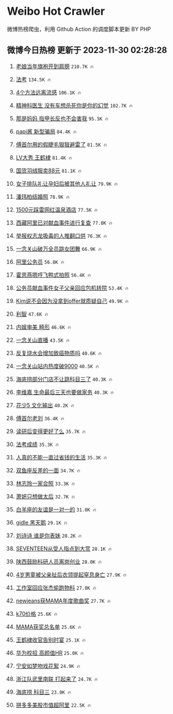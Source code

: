 # Weibo Hot Crawler 



微博热榜爬虫，利用 Github Action 的调度脚本更新 BY PHP 


## 微博今日热榜 更新于 2023-11-30 02:28:28 
1. [老娘当年旗袍开到肩膀](https://s.weibo.com/weibo?q=%E8%80%81%E5%A8%98%E5%BD%93%E5%B9%B4%E6%97%97%E8%A2%8D%E5%BC%80%E5%88%B0%E8%82%A9%E8%86%80&t=31&band_rank=1&Refer=top) `210.7K 🔥` 

1. [法考](https://s.weibo.com/weibo?q=%E6%B3%95%E8%80%83&t=31&band_rank=2&Refer=top) `134.5K 🔥` 

1. [4个方法远离流感](https://s.weibo.com/weibo?q=%234%E4%B8%AA%E6%96%B9%E6%B3%95%E8%BF%9C%E7%A6%BB%E6%B5%81%E6%84%9F%23&t=31&band_rank=3&Refer=top) `106.1K 🔥` 

1. [精神科医生 没有车想杀死你是你的幻觉](https://s.weibo.com/weibo?q=%E7%B2%BE%E7%A5%9E%E7%A7%91%E5%8C%BB%E7%94%9F%20%E6%B2%A1%E6%9C%89%E8%BD%A6%E6%83%B3%E6%9D%80%E6%AD%BB%E4%BD%A0%E6%98%AF%E4%BD%A0%E7%9A%84%E5%B9%BB%E8%A7%89&t=31&band_rank=4&Refer=top) `102.7K 🔥` 

1. [那是妈妈 指甲长反也不会害我](https://s.weibo.com/weibo?q=%E9%82%A3%E6%98%AF%E5%A6%88%E5%A6%88%20%E6%8C%87%E7%94%B2%E9%95%BF%E5%8F%8D%E4%B9%9F%E4%B8%8D%E4%BC%9A%E5%AE%B3%E6%88%91&t=31&band_rank=5&Refer=top) `95.5K 🔥` 

1. [papi酱 新型骗局](https://s.weibo.com/weibo?q=papi%E9%85%B1%20%E6%96%B0%E5%9E%8B%E9%AA%97%E5%B1%80&t=31&band_rank=6&Refer=top) `84.4K 🔥` 

1. [傅首尔用的假睫毛狠狠避雷了](https://s.weibo.com/weibo?q=%E5%82%85%E9%A6%96%E5%B0%94%E7%94%A8%E7%9A%84%E5%81%87%E7%9D%AB%E6%AF%9B%E7%8B%A0%E7%8B%A0%E9%81%BF%E9%9B%B7%E4%BA%86&t=31&band_rank=7&Refer=top) `81.5K 🔥` 

1. [LV大秀 王鹤棣](https://s.weibo.com/weibo?q=LV%E5%A4%A7%E7%A7%80%20%E7%8E%8B%E9%B9%A4%E6%A3%A3&t=31&band_rank=8&Refer=top) `81.4K 🔥` 

1. [国货羽绒服卖88元](https://s.weibo.com/weibo?q=%23%E5%9B%BD%E8%B4%A7%E7%BE%BD%E7%BB%92%E6%9C%8D%E5%8D%9688%E5%85%83%23&t=31&band_rank=9&Refer=top) `81.1K 🔥` 

1. [女子排队礼让孕妇后被其他人礼让](https://s.weibo.com/weibo?q=%23%E5%A5%B3%E5%AD%90%E6%8E%92%E9%98%9F%E7%A4%BC%E8%AE%A9%E5%AD%95%E5%A6%87%E5%90%8E%E8%A2%AB%E5%85%B6%E4%BB%96%E4%BA%BA%E7%A4%BC%E8%AE%A9%23&t=31&band_rank=10&Refer=top) `79.9K 🔥` 

1. [潘玮柏结婚照](https://s.weibo.com/weibo?q=%E6%BD%98%E7%8E%AE%E6%9F%8F%E7%BB%93%E5%A9%9A%E7%85%A7&t=31&band_rank=11&Refer=top) `78.9K 🔥` 

1. [1500元踩雷网红温泉酒店](https://s.weibo.com/weibo?q=%231500%E5%85%83%E8%B8%A9%E9%9B%B7%E7%BD%91%E7%BA%A2%E6%B8%A9%E6%B3%89%E9%85%92%E5%BA%97%23&t=31&band_rank=12&Refer=top) `77.5K 🔥` 

1. [西藏阿里已对献血事件进行复查](https://s.weibo.com/weibo?q=%23%E8%A5%BF%E8%97%8F%E9%98%BF%E9%87%8C%E5%B7%B2%E5%AF%B9%E7%8C%AE%E8%A1%80%E4%BA%8B%E4%BB%B6%E8%BF%9B%E8%A1%8C%E5%A4%8D%E6%9F%A5%23&t=31&band_rank=13&Refer=top) `77.0K 🔥` 

1. [举报权志龙吸毒的人推翻口供](https://s.weibo.com/weibo?q=%23%E4%B8%BE%E6%8A%A5%E6%9D%83%E5%BF%97%E9%BE%99%E5%90%B8%E6%AF%92%E7%9A%84%E4%BA%BA%E6%8E%A8%E7%BF%BB%E5%8F%A3%E4%BE%9B%23&t=31&band_rank=14&Refer=top) `76.3K 🔥` 

1. [一念关山破万全员跳女团舞](https://s.weibo.com/weibo?q=%23%E4%B8%80%E5%BF%B5%E5%85%B3%E5%B1%B1%E7%A0%B4%E4%B8%87%E5%85%A8%E5%91%98%E8%B7%B3%E5%A5%B3%E5%9B%A2%E8%88%9E%23&t=31&band_rank=15&Refer=top) `66.9K 🔥` 

1. [阿里公务员](https://s.weibo.com/weibo?q=%E9%98%BF%E9%87%8C%E5%85%AC%E5%8A%A1%E5%91%98&t=31&band_rank=16&Refer=top) `56.8K 🔥` 

1. [霍思燕嗯哼飞鸭式拍照](https://s.weibo.com/weibo?q=%23%E9%9C%8D%E6%80%9D%E7%87%95%E5%97%AF%E5%93%BC%E9%A3%9E%E9%B8%AD%E5%BC%8F%E6%8B%8D%E7%85%A7%23&t=31&band_rank=17&Refer=top) `56.4K 🔥` 

1. [公务员献血事件女子父亲回应包机转院](https://s.weibo.com/weibo?q=%23%E5%85%AC%E5%8A%A1%E5%91%98%E7%8C%AE%E8%A1%80%E4%BA%8B%E4%BB%B6%E5%A5%B3%E5%AD%90%E7%88%B6%E4%BA%B2%E5%9B%9E%E5%BA%94%E5%8C%85%E6%9C%BA%E8%BD%AC%E9%99%A2%23&t=31&band_rank=18&Refer=top) `53.4K 🔥` 

1. [Kim说不会因为没拿到offer就质疑自己](https://s.weibo.com/weibo?q=%23Kim%E8%AF%B4%E4%B8%8D%E4%BC%9A%E5%9B%A0%E4%B8%BA%E6%B2%A1%E6%8B%BF%E5%88%B0offer%E5%B0%B1%E8%B4%A8%E7%96%91%E8%87%AA%E5%B7%B1%23&t=31&band_rank=19&Refer=top) `49.9K 🔥` 

1. [利智](https://s.weibo.com/weibo?q=%E5%88%A9%E6%99%BA&t=31&band_rank=20&Refer=top) `47.6K 🔥` 

1. [内娱审美 畸形](https://s.weibo.com/weibo?q=%E5%86%85%E5%A8%B1%E5%AE%A1%E7%BE%8E%20%E7%95%B8%E5%BD%A2&t=31&band_rank=21&Refer=top) `46.6K 🔥` 

1. [一念关山直播](https://s.weibo.com/weibo?q=%E4%B8%80%E5%BF%B5%E5%85%B3%E5%B1%B1%E7%9B%B4%E6%92%AD&t=31&band_rank=22&Refer=top) `43.5K 🔥` 

1. [反复烧水会增加致癌物质吗](https://s.weibo.com/weibo?q=%23%E5%8F%8D%E5%A4%8D%E7%83%A7%E6%B0%B4%E4%BC%9A%E5%A2%9E%E5%8A%A0%E8%87%B4%E7%99%8C%E7%89%A9%E8%B4%A8%E5%90%97%23&t=31&band_rank=23&Refer=top) `40.6K 🔥` 

1. [一念关山站内热度破9000](https://s.weibo.com/weibo?q=%23%E4%B8%80%E5%BF%B5%E5%85%B3%E5%B1%B1%E7%AB%99%E5%86%85%E7%83%AD%E5%BA%A6%E7%A0%B49000%23&t=31&band_rank=24&Refer=top) `40.5K 🔥` 

1. [海底捞部分门店不让跳科目三了](https://s.weibo.com/weibo?q=%23%E6%B5%B7%E5%BA%95%E6%8D%9E%E9%83%A8%E5%88%86%E9%97%A8%E5%BA%97%E4%B8%8D%E8%AE%A9%E8%B7%B3%E7%A7%91%E7%9B%AE%E4%B8%89%E4%BA%86%23&t=31&band_rank=25&Refer=top) `40.3K 🔥` 

1. [李维嘉 生命最后三天也要做家务](https://s.weibo.com/weibo?q=%E6%9D%8E%E7%BB%B4%E5%98%89%20%E7%94%9F%E5%91%BD%E6%9C%80%E5%90%8E%E4%B8%89%E5%A4%A9%E4%B9%9F%E8%A6%81%E5%81%9A%E5%AE%B6%E5%8A%A1&t=31&band_rank=26&Refer=top) `40.3K 🔥` 

1. [花少5 文化输出](https://s.weibo.com/weibo?q=%E8%8A%B1%E5%B0%915%20%E6%96%87%E5%8C%96%E8%BE%93%E5%87%BA&t=31&band_rank=27&Refer=top) `40.2K 🔥` 

1. [傅首尔老刘](https://s.weibo.com/weibo?q=%E5%82%85%E9%A6%96%E5%B0%94%E8%80%81%E5%88%98&t=31&band_rank=28&Refer=top) `36.4K 🔥` 

1. [读研后变得更好了么](https://s.weibo.com/weibo?q=%E8%AF%BB%E7%A0%94%E5%90%8E%E5%8F%98%E5%BE%97%E6%9B%B4%E5%A5%BD%E4%BA%86%E4%B9%88&t=31&band_rank=29&Refer=top) `35.7K 🔥` 

1. [法考成绩](https://s.weibo.com/weibo?q=%E6%B3%95%E8%80%83%E6%88%90%E7%BB%A9&t=31&band_rank=30&Refer=top) `35.3K 🔥` 

1. [人真的不能一直过省钱的生活](https://s.weibo.com/weibo?q=%23%E4%BA%BA%E7%9C%9F%E7%9A%84%E4%B8%8D%E8%83%BD%E4%B8%80%E7%9B%B4%E8%BF%87%E7%9C%81%E9%92%B1%E7%9A%84%E7%94%9F%E6%B4%BB%23&t=31&band_rank=31&Refer=top) `35.3K 🔥` 

1. [双鱼座反差的一面](https://s.weibo.com/weibo?q=%E5%8F%8C%E9%B1%BC%E5%BA%A7%E5%8F%8D%E5%B7%AE%E7%9A%84%E4%B8%80%E9%9D%A2&t=31&band_rank=32&Refer=top) `34.7K 🔥` 

1. [林志玲一家合照](https://s.weibo.com/weibo?q=%23%E6%9E%97%E5%BF%97%E7%8E%B2%E4%B8%80%E5%AE%B6%E5%90%88%E7%85%A7%23&t=31&band_rank=33&Refer=top) `33.3K 🔥` 

1. [萧妍只想做太后](https://s.weibo.com/weibo?q=%23%E8%90%A7%E5%A6%8D%E5%8F%AA%E6%83%B3%E5%81%9A%E5%A4%AA%E5%90%8E%23&t=31&band_rank=34&Refer=top) `32.7K 🔥` 

1. [白羊座的友谊是一对一的](https://s.weibo.com/weibo?q=%23%E7%99%BD%E7%BE%8A%E5%BA%A7%E7%9A%84%E5%8F%8B%E8%B0%8A%E6%98%AF%E4%B8%80%E5%AF%B9%E4%B8%80%E7%9A%84%23&t=31&band_rank=35&Refer=top) `31.0K 🔥` 

1. [gidle 黑天鹅](https://s.weibo.com/weibo?q=gidle%20%E9%BB%91%E5%A4%A9%E9%B9%85&t=31&band_rank=36&Refer=top) `29.1K 🔥` 

1. [刘诗诗 谁是你表妹](https://s.weibo.com/weibo?q=%E5%88%98%E8%AF%97%E8%AF%97%20%E8%B0%81%E6%98%AF%E4%BD%A0%E8%A1%A8%E5%A6%B9&t=31&band_rank=37&Refer=top) `28.2K 🔥` 

1. [SEVENTEEN从受人指点到大赏](https://s.weibo.com/weibo?q=%23SEVENTEEN%E4%BB%8E%E5%8F%97%E4%BA%BA%E6%8C%87%E7%82%B9%E5%88%B0%E5%A4%A7%E8%B5%8F%23&t=31&band_rank=38&Refer=top) `28.1K 🔥` 

1. [陕西鼓励科研人员离岗创业](https://s.weibo.com/weibo?q=%23%E9%99%95%E8%A5%BF%E9%BC%93%E5%8A%B1%E7%A7%91%E7%A0%94%E4%BA%BA%E5%91%98%E7%A6%BB%E5%B2%97%E5%88%9B%E4%B8%9A%23&t=31&band_rank=39&Refer=top) `28.0K 🔥` 

1. [4岁男童被父亲扯后衣领提起窒息身亡](https://s.weibo.com/weibo?q=%234%E5%B2%81%E7%94%B7%E7%AB%A5%E8%A2%AB%E7%88%B6%E4%BA%B2%E6%89%AF%E5%90%8E%E8%A1%A3%E9%A2%86%E6%8F%90%E8%B5%B7%E7%AA%92%E6%81%AF%E8%BA%AB%E4%BA%A1%23&t=31&band_rank=40&Refer=top) `27.9K 🔥` 

1. [工作室回应张杰偷跑物料](https://s.weibo.com/weibo?q=%23%E5%B7%A5%E4%BD%9C%E5%AE%A4%E5%9B%9E%E5%BA%94%E5%BC%A0%E6%9D%B0%E5%81%B7%E8%B7%91%E7%89%A9%E6%96%99%23&t=31&band_rank=41&Refer=top) `27.8K 🔥` 

1. [newjeans获MAMA年度歌曲奖](https://s.weibo.com/weibo?q=%23newjeans%E8%8E%B7MAMA%E5%B9%B4%E5%BA%A6%E6%AD%8C%E6%9B%B2%E5%A5%96%23&t=31&band_rank=42&Refer=top) `27.7K 🔥` 

1. [k70价格](https://s.weibo.com/weibo?q=%23k70%E4%BB%B7%E6%A0%BC%23&t=31&band_rank=43&Refer=top) `25.6K 🔥` 

1. [MAMA获奖总名单](https://s.weibo.com/weibo?q=%23MAMA%E8%8E%B7%E5%A5%96%E6%80%BB%E5%90%8D%E5%8D%95%23&t=31&band_rank=44&Refer=top) `25.6K 🔥` 

1. [王鹤棣收官告别时宴](https://s.weibo.com/weibo?q=%23%E7%8E%8B%E9%B9%A4%E6%A3%A3%E6%94%B6%E5%AE%98%E5%91%8A%E5%88%AB%E6%97%B6%E5%AE%B4%23&t=31&band_rank=45&Refer=top) `25.1K 🔥` 

1. [华为校招 高颜值HR](https://s.weibo.com/weibo?q=%E5%8D%8E%E4%B8%BA%E6%A0%A1%E6%8B%9B%20%E9%AB%98%E9%A2%9C%E5%80%BCHR&t=31&band_rank=46&Refer=top) `25.0K 🔥` 

1. [宁安如梦吻戏花絮](https://s.weibo.com/weibo?q=%23%E5%AE%81%E5%AE%89%E5%A6%82%E6%A2%A6%E5%90%BB%E6%88%8F%E8%8A%B1%E7%B5%AE%23&t=31&band_rank=47&Refer=top) `24.9K 🔥` 

1. [浙江队武里南联 打起来了](https://s.weibo.com/weibo?q=%E6%B5%99%E6%B1%9F%E9%98%9F%E6%AD%A6%E9%87%8C%E5%8D%97%E8%81%94%20%E6%89%93%E8%B5%B7%E6%9D%A5%E4%BA%86&t=31&band_rank=48&Refer=top) `24.7K 🔥` 

1. [海底捞 科目三](https://s.weibo.com/weibo?q=%E6%B5%B7%E5%BA%95%E6%8D%9E%20%E7%A7%91%E7%9B%AE%E4%B8%89&t=31&band_rank=49&Refer=top) `23.0K 🔥` 

1. [拼多多美股市值超阿里](https://s.weibo.com/weibo?q=%23%E6%8B%BC%E5%A4%9A%E5%A4%9A%E7%BE%8E%E8%82%A1%E5%B8%82%E5%80%BC%E8%B6%85%E9%98%BF%E9%87%8C%23&t=31&band_rank=50&Refer=top) `22.5K 🔥` 

